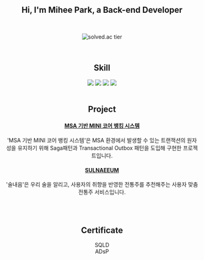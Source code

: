 <div align="center">

 
<!-- ![waving](https://capsule-render.vercel.app/api?type=waving&height=200&text=Hi,%20I'm%20MiHee!&color=gradient)-->


## Hi, I'm Mihee Park, a Back-end Developer
<br>

![solved.ac tier](http://mazassumnida.wtf/api/v2/generate_badge?boj=mihee78952)


<br>

## Skill
<div align=center> 
 <img src="https://img.shields.io/badge/java-007396?style=flat&logo=java&logoColor=white">
 <img src="https://img.shields.io/badge/spring-6DB33F?style=flat&logo=spring&logoColor=white">
 <img src="https://img.shields.io/badge/mysql-4479A1?style=flat&logo=mysql&logoColor=white">
 <img src="https://img.shields.io/badge/tibero-D7192D?style=flat&logo=tibero&logoColor=white">
</div>

<br>

## Project
#### [MSA 기반 MINI 코어 뱅킹 시스템](https://github.com/PMH2906/CoreBank-MSA-PoC)
'MSA 기반 MINI 코어 뱅킹 시스템'은 MSA 환경에서 발생할 수 있는 트랜잭션의 원자성을 유지하기 위해 Saga패턴과 Transactional Outbox 패턴을 도입해 구현한 프로젝트입니다.
<br>

#### [SULNAEEUM](https://github.com/SSAFY707/SULNAEEUM)
'술내음'은 우리 술을 알리고, 사용자의 취향을 반영한 전통주를 추천해주는 사용자 맞춤 전통주 서비스입니다.

<br>

<br>

## Certificate
SQLD
<br>
ADsP


</div>
<!--
**PMH2906/PMH2906** is a ✨ _special_ ✨ repository because its `README.md` (this file) appears on your GitHub profile.

Here are some ideas to get you started:

- 🔭 I’m currently working on ...
- 🌱 I’m currently learning ...
- 👯 I’m looking to collaborate on ...
- 🤔 I’m looking for help with ...
- 💬 Ask me about ...
- 📫 How to reach me: ...
- 😄 Pronouns: ...
- ⚡ Fun fact: ...
-->
